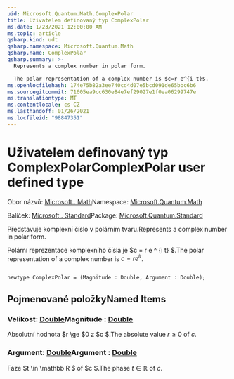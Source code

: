 ```yaml
---
uid: Microsoft.Quantum.Math.ComplexPolar
title: Uživatelem definovaný typ ComplexPolar
ms.date: 1/23/2021 12:00:00 AM
ms.topic: article
qsharp.kind: udt
qsharp.namespace: Microsoft.Quantum.Math
qsharp.name: ComplexPolar
qsharp.summary: >-
  Represents a complex number in polar form.

  The polar representation of a complex number is $c=r e^{i t}$.
ms.openlocfilehash: 174e75b82a3ee740cd4d07e5bcd091de65bbc6b6
ms.sourcegitcommit: 71605ea9cc630e84e7ef29027e1f0ea06299747e
ms.translationtype: MT
ms.contentlocale: cs-CZ
ms.lasthandoff: 01/26/2021
ms.locfileid: "98847351"
---
```

# <a name="complexpolar-user-defined-type"></a><span data-ttu-id="0f9b5-102">Uživatelem definovaný typ ComplexPolar</span><span class="sxs-lookup"><span data-stu-id="0f9b5-102">ComplexPolar user defined type</span></span>

<span data-ttu-id="0f9b5-103">Obor názvů: [Microsoft.. Math](xref:Microsoft.Quantum.Math)</span><span class="sxs-lookup"><span data-stu-id="0f9b5-103">Namespace: [Microsoft.Quantum.Math](xref:Microsoft.Quantum.Math)</span></span>

<span data-ttu-id="0f9b5-104">Balíček: [Microsoft.. Standard](https://nuget.org/packages/Microsoft.Quantum.Standard)</span><span class="sxs-lookup"><span data-stu-id="0f9b5-104">Package: [Microsoft.Quantum.Standard](https://nuget.org/packages/Microsoft.Quantum.Standard)</span></span>


<span data-ttu-id="0f9b5-105">Představuje komplexní číslo v polárním tvaru.</span><span class="sxs-lookup"><span data-stu-id="0f9b5-105">Represents a complex number in polar form.</span></span>

<span data-ttu-id="0f9b5-106">Polární reprezentace komplexního čísla je $c = r e ^ {i t} $.</span><span class="sxs-lookup"><span data-stu-id="0f9b5-106">The polar representation of a complex number is $c=r e^{i t}$.</span></span>

```qsharp

newtype ComplexPolar = (Magnitude : Double, Argument : Double);
```



## <a name="named-items"></a><span data-ttu-id="0f9b5-107">Pojmenované položky</span><span class="sxs-lookup"><span data-stu-id="0f9b5-107">Named Items</span></span>

### <a name="magnitude--double"></a><span data-ttu-id="0f9b5-108">Velikost: [Double](xref:microsoft.quantum.lang-ref.double)</span><span class="sxs-lookup"><span data-stu-id="0f9b5-108">Magnitude : [Double](xref:microsoft.quantum.lang-ref.double)</span></span>

<span data-ttu-id="0f9b5-109">Absolutní hodnota $r \ge $0 z $c $.</span><span class="sxs-lookup"><span data-stu-id="0f9b5-109">The absolute value $r \ge 0$ of $c$.</span></span>
### <a name="argument--double"></a><span data-ttu-id="0f9b5-110">Argument: [Double](xref:microsoft.quantum.lang-ref.double)</span><span class="sxs-lookup"><span data-stu-id="0f9b5-110">Argument : [Double](xref:microsoft.quantum.lang-ref.double)</span></span>

<span data-ttu-id="0f9b5-111">Fáze $t \in \mathbb R $ of $c $.</span><span class="sxs-lookup"><span data-stu-id="0f9b5-111">The phase $t \in \mathbb R$ of $c$.</span></span>